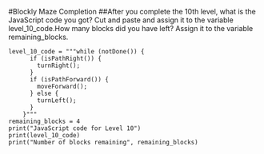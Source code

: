 #Blockly Maze Completion
##After you complete the 10th level, what is the JavaScript code you got? Cut and paste and assign it to the variable level_10_code.How many blocks did you have left? Assign it to the variable remaining_blocks.

```
level_10_code = """while (notDone()) {
      if (isPathRight()) {
        turnRight();
      }
      if (isPathForward()) {
        moveForward();
      } else {
        turnLeft();
      }
    }"""
remaining_blocks = 4
print("JavaScript code for Level 10")
print(level_10_code)
print("Number of blocks remaining", remaining_blocks)
```
